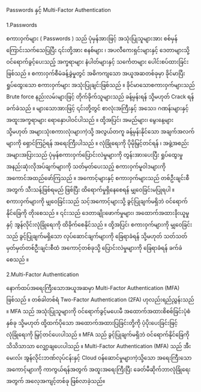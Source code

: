 Passwords နှင့်  Multi-Factor Authentication

1.Passwords

စကားဝှက်များ ( Passwords ) သည် ပုံမှန်အားဖြင့် အသုံးပြုသူများအား စစ်မှန်ကြောင်းသက်သေပြပြီး ၎င်းတို့အား စနစ်များ ၊ အပလီကေးရှင်းများနှင့် ဒေတာများသို့ ဝင်ရောက်ခွင့်ပေးသည့် အက္ခရာများ နံပါတ်များနှင့် သင်္ကေတများ ပေါင်းစပ်ထားခြင်းဖြစ်သည် ။ စကားဝှက်စီမံခန့်ခွဲမှုတွင် အဓိကကျသော အယူအဆတစ်ခုမှာ ခိုင်မာပြီး ရှုပ်ထွေးသော စကားဝှက်များ အသုံးပြုချင်းဖြစ်သည် ။ ခိုင်မာသောစကားဝှက်များသည် Brute force နည်းလမ်းများဖြင့် တိုက်ခိုက်သူများသည် ခန့်မှန်းရန် သို့မဟုတ် Crack ရန် ခက်ခဲသည် ။ များသောအားဖြင့် ၎င်းတို့တွင် စာလုံးအကြီးနှင့် အသေး၊ ဂဏန်းများနှင့် အထူးအက္ခရာများ ရောနှောပါဝင်ပါသည် ။ ထို့အပြင်၊ အမည်များ၊ မွေးနေ့များ သို့မဟုတ် အများသုံးစကားလုံးများကဲ့သို့ အလွယ်တကူ ခန့်မှန်းနိုင်သော အချက်အလက်များကို ရှောင်ကြဉ်ရန် အရေးကြီးပါသည် ။ လုံခြုံရေးကို ပိုမိုမြှင့်တင်ရန် ၊ အဖွဲ့အစည်းအများအပြားသည် ပုံမှန်စကားဝှက်ပြောင်းလဲမှုများကို တွန်းအားပေးပြီး ရှုပ်ထွေးမှုအနည်းဆုံးလိုအပ်ချက်များကို သတ်မှတ်ပေးသည့် စကားဝှက်မူဝါဒများကို အကောင်အထည်ဖော်ကြသည် ။
အကောင့်များနှင့် စကားဝှက်များသည် တစ်ဦးချင်းစီအတွက် သီးသန့်ဖြစ်ရမည် ဖြစ်ပြီး ထိရောက်မှုရှိနေစေရန် မျှဝေခြင်းမပြုရပါ ။ စကားဝှက်များကို မျှဝေခြင်းသည် သင့်အကောင့်များသို့ ခွင့်ပြုချက်မရှိဘဲ ဝင်ရောက်နိုင်ခြေကို တိုးစေသည် ။ ၎င်းသည် ဒေတာချိုးဖောက်မှုများ၊ အထောက်အထားခိုးယူမှုနှင့် အွန်လိုင်းလုံခြုံရေးကို ထိခိုက်စေနိုင်သည် ။ ထို့အပြင်၊ စကားဝှက်များကို မျှဝေခြင်းသည် ခွင့်ပြုချက်မရှိသော လုပ်ဆောင်ချက်များကို ခြေရာခံရန် သို့မဟုတ် သတ်သတ်မှတ်မှတ်တစ်ဦးချင်းစီထံ အကောင့်တစ်ခုသို့ ပြောင်းလဲမှုများကို ခြေရာခံရန် ခက်ခဲစေသည် ။

2.Multi-Factor Authentication

နောက်ထပ်အရေးကြီးသောအယူအဆမှာ Multi-Factor Authentication (MFA) ဖြစ်သည် ။ တစ်ခါတစ်ရံ Two-Factor Authentication (2FA) ဟုလည်းရည်ညွှန်းသည် ။ MFA သည် အသုံးပြုသူများကို ဝင်ရောက်ခွင့်မပေးမီ အထောက်အထားစိစစ်ခြင်းပုံစံ နှစ်ခု သို့မဟုတ် ထို့ထက်ပိုသော အထောက်အထားပြခြင်းတို့ကို ပံ့ပိုးပေးခြင်းဖြင့် လုံခြုံရေးကို မြှင့်တင်ပေးပါသည် ။ MFA သည် ခွင့်ပြုချက်မရှိဘဲ ဝင်ရောက်နိုင်ခြေကို သိသိသာသာ လျှော့ချပေးပါသည် ။ Multi-Factor Authentication (MFA) သည် အီးမေးလ်၊ အွန်လိုင်းဘဏ်လုပ်ငန်းနှင့် Cloud ဝန်ဆောင်မှုများကဲ့သို့သော အရေးကြီးသောအကောင့်များကို ကာကွယ်ရန်အတွက် အထူးအရေးကြီးပြီး ခေတ်မီဆိုက်ဘာလုံခြုံရေးအတွက် အလေ့အကျင့်တစ်ခု ဖြစ်လာခဲ့သည်။